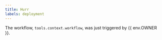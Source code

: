 ```yaml
---
title: Hurr
labels: deployment
---
```

The workflow, `tools.context.workflow`, was just triggered by {{ env.OWNER }}.